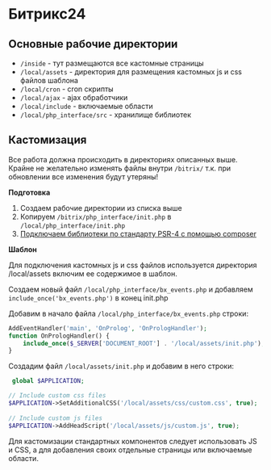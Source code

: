 # Битрикс24

## Основные рабочие директории
 - `/inside` - тут размещаются все кастомные страницы
 - `/local/assets` - директория для размещения кастомных js и css файлов шаблона
 - `/local/cron` - cron скрипты
 - `/local/ajax` - ajax обработчики
 - `/local/include` - включаемые области
 - `/local/php_interface/src` - хранилище библиотек

## Кастомизация
Все работа должна происходить в директориях описанных выше. Крайне не желательно изменять файлы внутри `/bitrix/` т.к. при обновлении все изменения будут утеряны!

**Подготовка**

 1. Создаем рабочие директории из списка выше
 2. Копируем `/bitrix/php_interface/init.php` в `/local/php_interface/init.php`
 3. [Подключаем библиотеки по стандарту PSR-4 с помощью composer](../guides/bitrix.md)

**Шаблон**

Для подключения кастомных js и css файлов используется директория /local/assets включим ее содержимое в шаблон.

Создаем новый файл `/local/php_interface/bx_events.php` и добавляем  `include_once('bx_events.php')` в конец init.php

Добавим в начало файла `/local/php_interface/bx_events.php` строки:
```php
AddEventHandler('main', 'OnProlog', 'OnPrologHandler');  
function OnPrologHandler() {
    include_once($_SERVER['DOCUMENT_ROOT'] . '/local/assets/init.php');
}
```

Создадим файл `/local/assets/init.php` и добавим в него строки:
```php
 global $APPLICATION;

// Include custom css files
$APPLICATION->SetAdditionalCSS('/local/assets/css/custom.css', true);
  
// Include custom js files
$APPLICATION->AddHeadScript('/local/assets/js/custom.js', true);
```

Для кастомизации стандартных компонентов следует использовать JS и CSS, а для добавления своих отдельные страницы или включаемые области.
